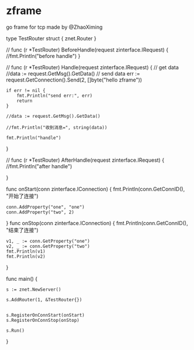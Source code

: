 # zframe
go frame for tcp
                                                    made by @ZhaoXiming

type TestRouter struct {
	znet.Router
}

//
func (r *TestRouter) BeforeHandle(request zinterface.IRequest) {
	//fmt.Println("before handle")
}

//
func (r *TestRouter) Handle(request zinterface.IRequest) {
    // get data
    //data := request.GetMsg().GetData()
    // send data
	err := request.GetConnection().Send(2, []byte("hello zframe"))

	if err != nil {
		fmt.Println("send err:", err)
		return
	}

	//data := request.GetMsg().GetData()

	//fmt.Println("收到消息=", string(data))

	fmt.Println("handle")
}

//
func (r *TestRouter) AfterHandle(request zinterface.IRequest) {
	//fmt.Println("after handle")

}


func onStart(conn zinterface.IConnection) {
	fmt.Println(conn.GetConnID(), "开始了连接")

	conn.AddProperty("one", "one")
	conn.AddProperty("two", 2)

}
func onStop(conn zinterface.IConnection) {
	fmt.Println(conn.GetConnID(), "结束了连接")

	v1, _ := conn.GetProperty("one")
	v2, _ := conn.GetProperty("two")
	fmt.Println(v1)
	fmt.Println(v2)
}

func main() {

	s := znet.NewServer()

	s.AddRouter(1, &TestRouter{})


	s.RegisterOnConnStart(onStart)
	s.RegisterOnConnStop(onStop)

	s.Run()

}